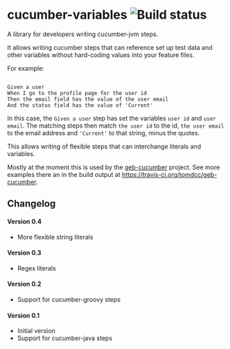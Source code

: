 cucumber-variables ![Build status](https://travis-ci.org/tomdcc/cucumber-variables.svg?branch=master)
==================

A library for developers writing cucumber-jvm steps.

It allows writing cucumber steps that can reference set up test data and other
variables without hard-coding values into your feature files.

For example:

```cucumber
   
Given a user
When I go to the profile page for the user id
Then the email field has the value of the user email
And the status field has the value of 'Current'

```

In this case, the `Given a user` step has set the variables `user id`
and `user email`. The matching steps then match `the user id` to the id, 
`the user email` to the email address and `'Current'` to that string,
minus the quotes.

This allows writing of flexible steps that can interchange literals and
variables.

Mostly at the moment this is used by the
[geb-cucumber](https://github.com/tomdcc/geb-cucumber) project. See more
examples there an in the build output at https://travis-ci.org/tomdcc/geb-cucumber. 

Changelog
---------

#### Version 0.4
 - More flexible string literals

#### Version 0.3
 - Regex literals 

#### Version 0.2
 - Support for cucumber-groovy steps

#### Version 0.1
 - Initial version
 - Support for cucumber-java steps

